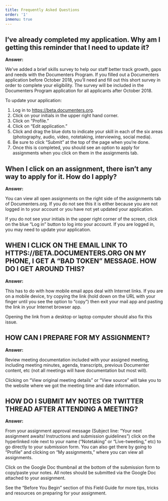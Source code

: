 ```yaml
---
title: Frequently Asked Questions
order: '1'
inmenu: true
---
```

## I’ve already completed my application. Why am I getting this reminder that I need to update it?



**Answer:**

We’ve added a brief skills survey to help our staff better track growth, gaps and needs with the Documenters Program. If you filled out a Documenters application before October 2018, you’ll need and fill out this short survey in order to complete your eligibility. The survey will be included in the Documenters Program application for all applicants after October 2018.

To update your application:

1. Log in to https://beta.documenters.org.
2. Click on your initials in the upper right hand corner.
3. Click on “Profile.”
4. Click on “Edit application.”
5. Click and drag the blue dots to indicate your skill in each of the six areas (photography, audio, video, notetaking, interviewing, social media).
6. Be sure to click “Submit” at the top of the page when you’re done.
7. Once this is completed, you should see an option to apply for assignments when you click on them in the assignments tab.





## When I click on an assignment, there isn’t any way to apply for it. How do I apply?

**Answer:**



You can view all open assignments on the right side of the assignments tab of Documenters.org. If you do not see this it is either because you are not logged in to your account or you have not yet updated your application.



If you do not see your initials in the upper right corner of the screen, click on the blue “Log in” button to log into your account. If you are logged in, you may need to update your application.





## WHEN I CLICK ON THE EMAIL LINK TO HTTPS://BETA.DOCUMENTERS.ORG ON MY PHONE, I GET A “BAD TOKEN” MESSAGE. HOW DO I GET AROUND THIS?

**Answer:**



This has to do with how mobile email apps deal with Internet links. If you are on a mobile device, try copying the link (hold down on the URL with your finger until you see the option to “copy”) then exit your mail app and pasting the link in your Internet browser app.



Opening the link from a desktop or laptop computer should also fix this issue.



## HOW CAN I PREPARE FOR MY ASSIGNMENT?

**Answer:**



Review meeting documentation included with your assigned meeting, including meeting minutes, agenda, transcripts, previous Documenter content, etc (not all meetings will have documentation but most will).



Clicking on “View original meeting details” or “View source” will take you to the website where we got the meeting time and date information.



## HOW DO I SUBMIT MY NOTES OR TWITTER THREAD AFTER ATTENDING A MEETING?

**Answer:**



From your assignment approval message (Subject line: “Your next assignment awaits! Instructions and submission guidelines”) click on the hyperlinked role next to your name (“Notetaking” or “Live-tweeting,” etc) to go directly to your submission form. You can also get there by going to “Profile” and clicking on “My assignments,” where you can view all assignments.



Click on the Google Doc thumbnail at the bottom of the submission form to copy/paste your notes. All notes should be submitted via the Google Doc attached to your assignment.



See the “Before You Begin” section of this Field Guide for more tips, tricks and resources on preparing for your assignment.
